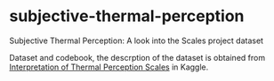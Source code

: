 # subjective-thermal-perception
Subjective Thermal Perception: A look into the Scales project dataset


Dataset and codebook, the descrption of the dataset is obtained from [Interpretation of Thermal Perception Scales](https://www.kaggle.com/claytonmiller/interpretation-of-thermal-perception-scales) in Kaggle.
